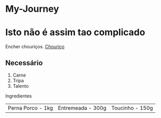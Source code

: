 # My-Journey
<!DOCTYPE html><html lang="en-US"> 
<html>
<head>
  <title><b>Como construir um site HTML</b></title>
</head>
<body>
<h1> Isto não é assim tao complicado </h1>
<p> Encher chouriços. <a href="https://www.continente.pt/dw/image/v2/BDVS_PRD/on/demandware.static/-/Sites-col-master-catalog/default/dw637d8eb1/images/col/514/5145955-frente.jpg?sw=2000&sh=2000">Chouriço </a> </p>
<p><h2> Necessário </h2>
<ol>
<li> Carne </li>
<li> Tripa </li>
<li> Talento </li>
</ol>
<table><thead>Ingredientes</thead>
  <tbody>
<tr>
<td>Perna Porco -  1kg </td>
<td>Entremeada -  300g </td>
<td>Toucinho -  150g </td>
</body>
</html>
